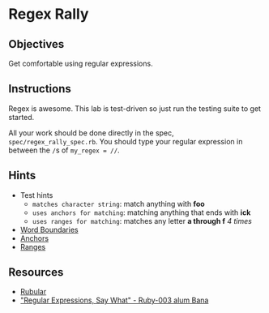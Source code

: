 # Regex Rally

## Objectives

Get comfortable using regular expressions.

## Instructions

Regex is awesome. This lab is test-driven so just run the testing suite to get started.

All your work should be done directly in the spec, `spec/regex_rally_spec.rb`.  You should type your regular expression in between the `/`s of `my_regex = //`.

## Hints
* Test hints
  * `matches character string`: match anything with **foo**
  * `uses anchors for matching`: matching anything that ends with **ick**
  * `uses ranges for matching`: matches any letter **a through f** _4 times_
* [Word Boundaries](http://www.w3schools.com/jsref/jsref_regexp_begin.asp)
* [Anchors](http://www.regular-expressions.info/anchors.html)
* [Ranges](http://regexone.com/lesson/5)

## Resources

* [Rubular](http://rubular.com/)
* ["Regular Expressions, Say What" - Ruby-003 alum Bana](http://bandanakm.tumblr.com/post/64629161187/regular-expressions-say-what-s)
